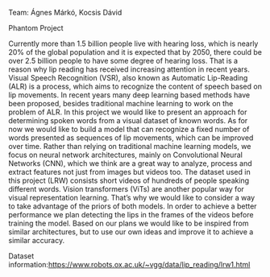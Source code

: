 Team: Ágnes Márkó, Kocsis Dávid

Phantom Project

Currently more than 1.5 billion people live with hearing loss, which is nearly 20% of the global population and it is expected that by 2050, there could be over 2.5 billion people to have some degree of hearing loss. That is a reason why lip reading has received increasing attention in recent years. Visual Speech Recognition (VSR), also known as Automatic Lip-Reading (ALR) is a process, which aims to recognize the content of speech based on lip movements. In recent years many deep learning based methods have been proposed, besides traditional machine learning to work on the problem of ALR.
In this project we would like to present an approach for determining spoken words from a visual dataset of known words. As for now we would like to build a model that can recognize a fixed number of words presented as sequences of lip movements, which can be improved over time. Rather than relying on traditional machine learning models, we focus on neural network architectures, mainly on Convolutional Neural Networks (CNN), which we think are a great way to analyze, process and extract features not just from images but videos too. 
The dataset used in this project (LRW) consists short videos of hundreds of people speaking different words.
Vision transformers (ViTs) are another popular way for visual representation learning. That’s why we would like to consider a way to take advantage of the priors of both models. 
In order to achieve a better performance we plan detecting the lips in the frames of the videos before training the model. Based on our plans we would like to be inspired from similar architectures, but to use our own ideas and improve it to achieve a similar accuracy. 

Dataset information:https://www.robots.ox.ac.uk/~vgg/data/lip_reading/lrw1.html
